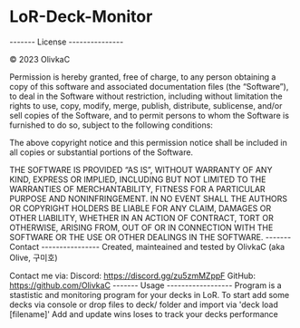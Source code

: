 # LoR-Deck-Monitor
------- License ---------------

© 2023 OlivkaC

Permission is hereby granted, free of charge, to any person obtaining a copy of this software and associated documentation files (the “Software”), to deal in the Software without restriction, including without limitation the rights to use, copy, modify, merge, publish, distribute, sublicense, and/or sell copies of the Software, and to permit persons to whom the Software is furnished to do so, subject to the following conditions:

The above copyright notice and this permission notice shall be included in all copies or substantial portions of the Software.

THE SOFTWARE IS PROVIDED “AS IS”, WITHOUT WARRANTY OF ANY KIND, EXPRESS OR IMPLIED, INCLUDING BUT NOT LIMITED TO THE WARRANTIES OF MERCHANTABILITY, FITNESS FOR A PARTICULAR PURPOSE AND NONINFRINGEMENT. IN NO EVENT SHALL THE AUTHORS OR COPYRIGHT HOLDERS BE LIABLE FOR ANY CLAIM, DAMAGES OR OTHER LIABILITY, WHETHER IN AN ACTION OF CONTRACT, TORT OR OTHERWISE, ARISING FROM, OUT OF OR IN CONNECTION WITH THE SOFTWARE OR THE USE OR OTHER DEALINGS IN THE SOFTWARE.
------- Contact ----------------
Created, mainteained and tested by OlivkaC (aka Olive, 구미호)

Contact me via:
Discord: https://discord.gg/zu5zmMZppF
GitHub: https://github.com/OlivkaC
------- Usage ------------------
Program is a stastistic and monitoring program for your decks in LoR. 
To start add some decks via console or drop files to deck/ folder and import via 'deck load [filename]'
Add and update wins loses to track your decks performance
